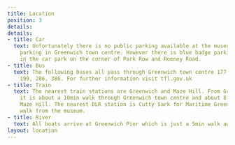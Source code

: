 ```yaml
---
title: Location
position: 3
details:
details:
- title: Car
  text: Unfortunately there is no public parking available at the museum and limited
    parking in Greenwich town centre. However there is blue badge parking area available
    in the car park on the corner of Park Row and Romney Road.
- title: Bus
  text: The following buses all pass through Greenwich town centre 177, 180, 188,
    199, 286, 386. For further information visit tfl.gov.uk
- title: Train
  text: The nearest train stations are Greenwich and Maze Hill. From Greenwich station
    it is about a 10min walk through Greenwich town centre and about 8 mins walk from
    Maze Hill. The nearest DLR station is Cutty Sark for Maritime Greenwich, a 5min
    walk from the museum.
- title: River
  text: All boats arrive at Greenwich Pier which is just a 5min walk away.
layout: location
---
```


